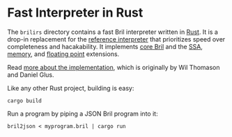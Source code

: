 Fast Interpreter in Rust
========================

The `brilirs` directory contains a fast Bril interpreter written in [Rust][].
It is a drop-in replacement for the [reference interpreter](interp.md) that prioritizes speed over completeness and hacakability.
It implements [core Bril](../lang/core.md) and the [SSA][], [memory][], and [floating point][float] extensions.

Read [more about the implementation][blog], which is originally by Wil Thomason and Daniel Glus.

Like any other Rust project, building is easy:

    cargo build

Run a program by piping a JSON Bril program into it:

    bril2json < myprogram.bril | cargo run

[rust]: https://www.rust-lang.org
[ssa]: ../lang/ssa.md
[memory]: ../lang/memory.md
[float]: ../lang/float.md
[blog]: https://www.cs.cornell.edu/courses/cs6120/2019fa/blog/faster-interpreter/
